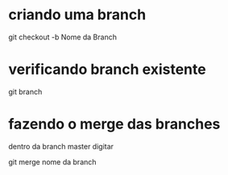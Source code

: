 
# criando uma branch

 git checkout -b Nome da Branch

# verificando branch existente

 git branch 

# fazendo o merge das branches

 dentro da branch master digitar 

 git merge nome da branch